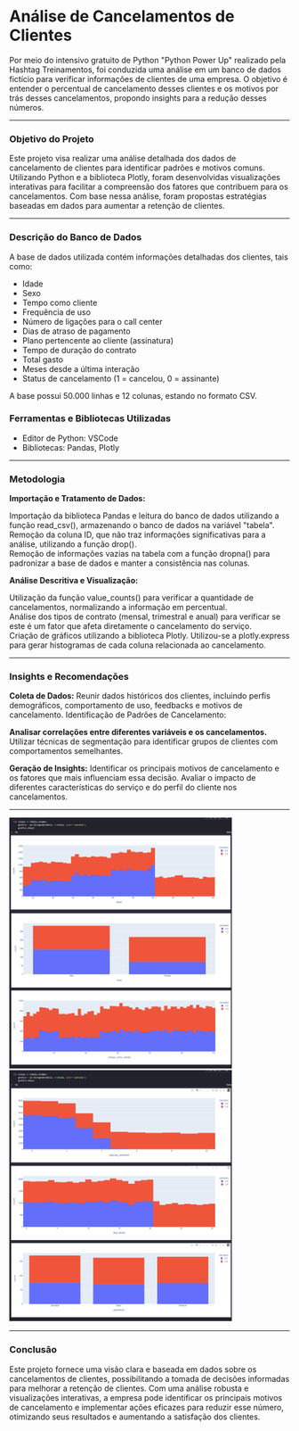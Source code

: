 # Análise de Cancelamentos de Clientes

Por meio do intensivo gratuito de Python "Python Power Up" realizado pela Hashtag Treinamentos, foi conduzida uma análise em um banco de dados fictício para verificar informações de clientes de uma empresa. O objetivo é entender o percentual de cancelamento desses clientes e os motivos por trás desses cancelamentos, propondo insights para a redução desses números.

---


### Objetivo do Projeto

Este projeto visa realizar uma análise detalhada dos dados de cancelamento de clientes para identificar padrões e motivos comuns. Utilizando Python e a biblioteca Plotly, foram desenvolvidas visualizações interativas para facilitar a compreensão dos fatores que contribuem para os cancelamentos. Com base nessa análise, foram propostas estratégias baseadas em dados para aumentar a retenção de clientes.

---

### Descrição do Banco de Dados

A base de dados utilizada contém informações detalhadas dos clientes, tais como:

* Idade
* Sexo
* Tempo como cliente
* Frequência de uso
* Número de ligações para o call center
* Dias de atraso de pagamento
* Plano pertencente ao cliente (assinatura)
* Tempo de duração do contrato
* Total gasto
* Meses desde a última interação
* Status de cancelamento (1 = cancelou, 0 = assinante)
  
A base possui 50.000 linhas e 12 colunas, estando no formato CSV.

### Ferramentas e Bibliotecas Utilizadas

* Editor de Python: VSCode
* Bibliotecas: Pandas, Plotly

 ---
 
 ### Metodologia
 
 **Importação e Tratamento de Dados:**

Importação da biblioteca Pandas e leitura do banco de dados utilizando a função read_csv(), armazenando o banco de dados na variável "tabela". <br>
Remoção da coluna ID, que não traz informações significativas para a análise, utilizando a função drop(). <br>
Remoção de informações vazias na tabela com a função dropna() para padronizar a base de dados e manter a consistência nas colunas.<br>

**Análise Descritiva e Visualização:**

Utilização da função value_counts() para verificar a quantidade de cancelamentos, normalizando a informação em percentual.<br>
Análise dos tipos de contrato (mensal, trimestral e anual) para verificar se este é um fator que afeta diretamente o cancelamento do serviço.<br>
Criação de gráficos utilizando a biblioteca Plotly. Utilizou-se a plotly.express para gerar histogramas de cada coluna relacionada ao cancelamento.<br>

---

### Insights e Recomendações

**Coleta de Dados:**
Reunir dados históricos dos clientes, incluindo perfis demográficos, comportamento de uso, feedbacks e motivos de cancelamento.
Identificação de Padrões de Cancelamento:

**Analisar correlações entre diferentes variáveis e os cancelamentos.**
Utilizar técnicas de segmentação para identificar grupos de clientes com comportamentos semelhantes.

**Geração de Insights:**
Identificar os principais motivos de cancelamento e os fatores que mais influenciam essa decisão.
Avaliar o impacto de diferentes características do serviço e do perfil do cliente nos cancelamentos.

---

<img src="https://github.com/LeticiaLavieri/Projeto-de-analise-de-Cancelamento-de-Clientes/blob/main/Graficos/Sexo%20-%20tempo%20como%20cliente%20-%20Idade.png?raw=true" width="400" height="450"><img src="https://github.com/LeticiaLavieri/Projeto-de-analise-de-Cancelamento-de-Clientes/blob/main/Graficos/assinatura%20-%20dias%20atraso-%20ligacoes.png?raw=true" width="400" height="450">

---

### Conclusão

Este projeto fornece uma visão clara e baseada em dados sobre os cancelamentos de clientes, possibilitando a tomada de decisões informadas para melhorar a retenção de clientes. Com uma análise robusta e visualizações interativas, a empresa pode identificar os principais motivos de cancelamento e implementar ações eficazes para reduzir esse número, otimizando seus resultados e aumentando a satisfação dos clientes.
